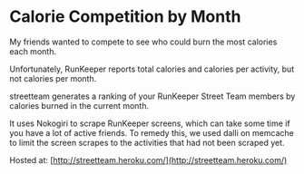 Calorie Competition by Month
=============

My friends wanted to compete to see who could burn the most calories each month.

Unfortunately, RunKeeper reports total calories and calories per activity, but not calories per month.

streetteam generates a ranking of your RunKeeper Street Team members by calories burned in the current month.

It uses Nokogiri to scrape RunKeeper screens, which can take some time if you have a lot of active friends.
To remedy this, we used dalli on memcache to limit the screen scrapes to the activities that had not been scraped yet.

Hosted at: [http://streetteam.heroku.com/](http://streetteam.heroku.com/)
